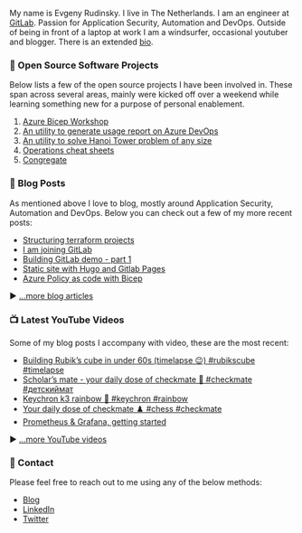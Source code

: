 My name is Evgeny Rudinsky. I live in The Netherlands. I am an engineer at [GitLab](https://gitlab.com/). Passion for Application Security, Automation and DevOps. Outside of being in front of a laptop at work I am a windsurfer, occasional youtuber and blogger. There is an extended [bio](https://erudinsky.com/about/).

### 🍿 Open Source Software Projects

Below lists a few of the open source projects I have been involved in. These span across several areas, mainly were kicked off over a weekend while learning something new for a purpose of personal enablement.

1. [Azure Bicep Workshop](https://github.com/erudinsky/Azure-Bicep-Workshop)
2. [An utility to generate usage report on Azure DevOps](https://gitlab.com/erudinsky/evaluatador)
3. [An utility to solve Hanoi Tower problem of any size](https://gitlab.com/evgenyrudinsky/hanoi)
4. [Operations cheat sheets](https://github.com/erudinsky/cheat-sheets)
5. [Congregate](https://gitlab.com/gitlab-org/professional-services-automation/tools/migration/congregate/)

### 📝 Blog Posts

As mentioned above I love to blog, mostly around Application Security, Automation and DevOps. Below you can check out a few of my more recent posts:

<!-- BLOG-POST-LIST:START -->
- [Structuring terraform projects](https://erudinsky.com/2023/10/20/structuring-terraform-projects/)
- [I am joining GitLab](https://erudinsky.com/2023/04/03/i-am-joining-gitlab/)
- [Building GitLab demo - part 1](https://erudinsky.com/2022/10/28/building-gitlab-demo-part-1/)
- [Static site with Hugo and Gitlab Pages](https://erudinsky.com/2022/09/30/static-site-with-hugo-and-gitlab-pages/)
- [Azure Policy as code with Bicep](https://erudinsky.com/2022/09/20/azure-policy-as-code-with-bicep/)
<!-- BLOG-POST-LIST:END -->

▶ [...more blog articles](https://erudinsky.com)

### 📺 Latest YouTube Videos

Some of my blog posts I accompany with video, these are the most recent:

<!-- YOUTUBE-VIDEOS-LIST:START -->
- [Building Rubik’s cube in under 60s &lpar;timelapse 😉&rpar; #rubikscube #timelapse](https://www.youtube.com/watch?v=1B8R517zMVE)
- [Scholar’s mate - your daily dose of checkmate 🤙 #checkmate #детскиймат](https://www.youtube.com/watch?v=sH0mpCZKFeA)
- [Keychron k3 rainbow 🌈 #keychron #rainbow](https://www.youtube.com/watch?v=ijYr909yofI)
- [Your daily dose of checkmate ♟️ #chess #checkmate](https://www.youtube.com/watch?v=8ibT8guSoC8)
- [Prometheus &amp; Grafana, getting started](https://www.youtube.com/watch?v=Xmg8APTINOk)
<!-- YOUTUBE-VIDEOS-LIST:END -->


▶ [...more YouTube videos](https://www.youtube.com/@weekendsprints?sub_confirmation=1)

### 💬 Contact

Please feel free to reach out to me using any of the below methods:

* [Blog](https://erudinsky.com/)
* [LinkedIn](https://www.linkedin.com/in/evgenyrudinsky/)
* [Twitter](https://twitter.com/evgenyrudinsky)